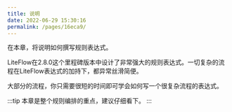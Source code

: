 ```yaml
---
title: 说明
date: 2022-06-29 15:30:16
permalink: /pages/16eca9/
---
```


在本章，将说明如何撰写规则表达式。

LiteFlow在2.8.0这个里程碑版本中设计了非常强大的规则表达式。一切复杂的流程在LiteFlow表达式的加持下，都异常丝滑简便。

大部分的流程，你只需要很短的时间即可学会如何写一个很复杂流程的表达式。

:::tip
本章是整个规则编排的重点，建议仔细看下。
:::